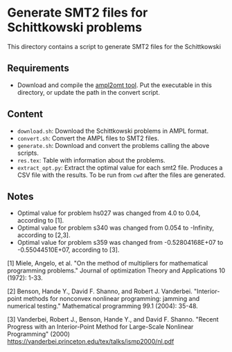 # Generate SMT2 files for Schittkowski problems

This directory contains a script to generate SMT2 files for the Schittkowski

## Requirements

- Download and compile the [ampl2omt tool](https://github.com/masinag/ampl2omt). Put the executable in this directory,
  or update the path in the convert script.

## Content

- `download.sh`: Download the Schittkowski problems in AMPL format.
- `convert.sh`: Convert the AMPL files to SMT2 files.
- `generate.sh`: Download and convert the problems calling the above scripts.
- `res.tex`: Table with information about the problems.
- `extract_opt.py`: Extract the optimal value for each smt2 file. Produces a CSV file with the results. To be run from
  `cwd` after the files are generated.

## Notes

- Optimal value for problem hs027 was changed from 4.0 to 0.04, according to [1].
- Optimal value for problem s340 was changed from 0.054 to -Infinity, according to [2,3].
- Optimal value for problem s359 was changed from -0.52804168E+07 to -0.55044510E+07, according to [3].

[1] Miele, Angelo, et al. "On the method of multipliers for mathematical programming problems." Journal of optimization Theory and Applications 10 (1972): 1-33.

[2] Benson, Hande Y., David F. Shanno, and Robert J. Vanderbei. "Interior-point methods for nonconvex nonlinear programming: jamming and numerical testing." Mathematical programming 99.1 (2004): 35-48.

[3] Vanderbei, Robert J., Benson, Hande Y., and David F. Shanno. "Recent Progress with an Interior-Point Method for Large-Scale Nonlinear Programming" (2000) https://vanderbei.princeton.edu/tex/talks/ismp2000/nl.pdf

